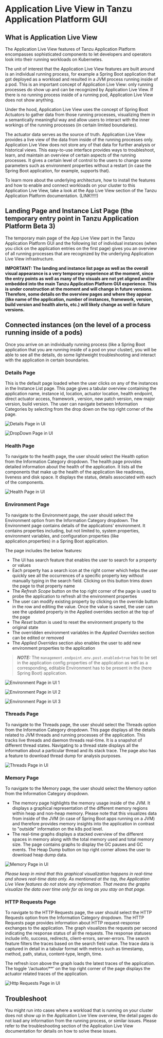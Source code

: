 # Application Live View in Tanzu Application Platform GUI

## What is Application Live View

The Application Live View features of Tanzu Application Platform encompasses sophisticated components to let developers and operators look into their running workloads on Kubernetes.

The unit of interest that the Application Live View features are built around is an individual running process, for example a Spring Boot application that got deployed as a workload and resulted in a JVM process running inside of a pod. This is an important concept of Application Live View: only running processes do show up and can be recognized by Application Live View. If there is no running process inside of a running pod, Application Live View does not show anything.

Under the hood, Application Live View uses the concept of Spring Boot Actuators to gather data from those running processes, visualizing them in a semantically meaningful way and allow users to interact with the inner workings of the running processes (in certain limited boundaries).

The actuator data serves as the source of truth. Application Live View provides a live view of the data from inside of the running processes only. Application Live View does not store any of that data for further analysis or historical views. This easy-to-use interface provides ways to troubleshoot, learn, and maintain an overview of certain aspects of the running processes. It gives a certain level of control to the users to change some parameters such as environment properties without a restart (in case the Spring Boot application, for example, supports that).

To learn more about the underlying architecture, how to install the features and how to enable and connect workloads on your cluster to this Application Live View, take a look at the App Live View section of the Tanzu Application Platform documentation. (LINK!!!!!)

## Landing Page and Instance List Page (the temporary entry point in Tanzu Application Platform Beta 3)

The temporary main page of the App Live View part in the Tanzu Application Platform GUI and the following list of individual instances (when you click on the application entries on the first page) gives you an overview of all running processes that are recognized by the underlying Application Live View infrastructure.

__IMPORTANT: The landing and instance list page as well as the overall visual appearance is a very temporary experience at the moment, since the entry points as well as many of the visuals are not yet aligned and/or embedded into the main Tanzu Application Platform GUI experience. This is under construction at the moment and will change in future versions. Therefore, some details on the overview pages and where they appear (like name of the application, number of instances, framework, version, build version and health alerts, etc.) will likely change as well in future versions.__

## Connected instances (on the level of a process running inside of a pods)

Once you arrive on an individually running process (like a Spring Boot application that you are running inside of a pod on your cluster), you will be able to see all the details, do some lightweight troubleshooting and interact with the application in certain boundaries.

### Details Page

This is the default page loaded when the user clicks on any of the instances in the Instance List page. This page gives a tabular overview containing the application name, instance id, location, actuator location, health endpoint, direct actuator access, framework , version, new patch version, new major version, build version. The user can navigate between Information Categories by selecting from the drop down on the top right corner of the page.

![Details Page in UI](./images/details-page.png)


![DropDown Page in UI](./images/information-category-dropdown.png)

### Health Page

To navigate to the health page, the user should select the Health option from the Information Category dropdown. The health page provides detailed information about the health of the application. It lists all the components that make up the health of the application like readiness, liveness and disk space. It displays the status, details associated with each of the components. 

![Health Page in UI](./images/health-page.png)


### Environment Page

To navigate to the Environment page, the user should select the Environment option from the Information Category dropdown. The Environment page contains details of the applications' environment. It contains properties including, but not limited to, system properties, environment variables, and configuration properties (like application.properties) in a Spring Boot application.
  
The page includes the below features:
  
  * The UI has search feature that enables the user to search for a property or values
  * Each property has a search icon at the right corner which helps the user quickly see all the occurrences of a specific property key without manually typing in the search field. Clicking on this button trims down the page to that property name
  * The _Refresh Scope_ button on the top right corner of the page is used to probe the application to refresh all the environment properties
  * The user can modify existing property by clicking on the override button in the row and editing the value. Once the value is saved, the user can see the updated property in the Applied overrides section at the top of the page
  * The _Reset_ button is used to reset the environment property to the original state
  * The overridden environment variables in the _Applied Overrides_ section can be edited or removed
  * The _Applied Overrides_ section also enables the user to add new environment properties to the application

> **_NOTE:_** The `management.endpoint.env.post.enabled=true` has to be set in the application config properties of the application as well as a corresponding, editable Environment has to be present in the (here Spring Boot) application.

![Environment Page in UI 1](./images/env-page-1.png)

![Environment Page in UI 2](./images/env-page-2.png)

![Environment Page in UI 3](./images/env-page-3.png)

### Threads Page
    
To navigate to the Threads page, the user should select the Threads option from the Information Category dropdown. This page displays all the details related to JVM threads and running processes of the application. This tracks live threads and daemon threads real-time. It is a snapshot of different thread states. Navigating to a thread state displays all the information about a particular thread and its stack trace. The page also has a feature to download thread dump for analysis purposes.

![Threads Page in UI](./images/threads-page.png)

### Memory Page

To navigate to the Memory page, the user should select the Memory option from the Information Category dropdown.
* The memory page highlights the memory usage inside of the JVM. It displays a graphical representation of the different memory regions within heap and non-heap memory. Please note that this visualizes data from inside of the JVM (in case of Spring Boot apps running on a JVM) and therefore provides memory insights into the application in contrast to "outside" information on the k8s pod level.
* The real-time graphs displays a stacked overview of the different spaces in memory along with the total memory used and total memory size. The page contains graphs to display the GC pauses and GC events. The Heap Dump button on top right corner allows the user to download heap dump data.

![Memory Page in UI](./images/memory-page.png)

_Please keep in mind that this graphical visualization happens in real-time and shows real-time data only. As mentioned at the top, the Application Live View features do not store any information. That means the graphs visualize the data over time only for as long as you stay on that page._

### HTTP Requests Page

To navigate to the HTTP Requests page, the user should select the HTTP Requests option from the Information Category dropdown.
The HTTP Requests page provides information about HTTP request-response exchanges to the application. The graph visualizes the requests per second indicating the response status of all the requests. The response statuses include info, success, redirects, client-errors, server-errors. The search feature filters the traces based on the search field value. The trace data is captured in detail in a tabular format with metrics such as timestamp, method, path, status, content-type, length, time. 
  
The refresh icon above the graph loads the latest traces of the application. The toggle '/actuator/**' on the top right corner of the page displays the actuator related traces of the application.

![Http Requests Page in UI](./images/http-requests-page.png)

## Troubleshoot

You might run into cases where a workload that is running on your cluster does not show up in the Application Live View overview, the detail pages do not load any information from the running process, or similar issues. Please refer to the troubleshooting section of the Application Live View documentation for details on how to solve these issues.
